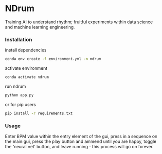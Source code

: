 # NDrum 

Training AI to understand rhythm; fruitful experiments within data science and machine learning engineering.

### Installation
install dependencies
```bash
conda env create -f environment.yml -n ndrum
```
activate environment
```bash
conda activate ndrum
```
run ndrum
```bash
python app.py
```
or for pip users
```bash
pip install -r requirements.txt
```
### Usage
Enter BPM value within the entry element of the gui, press in a sequence on the main gui, press the play button and ammend until you are happy, toggle the 'neural net' button, and leave running - this process will go on forever.